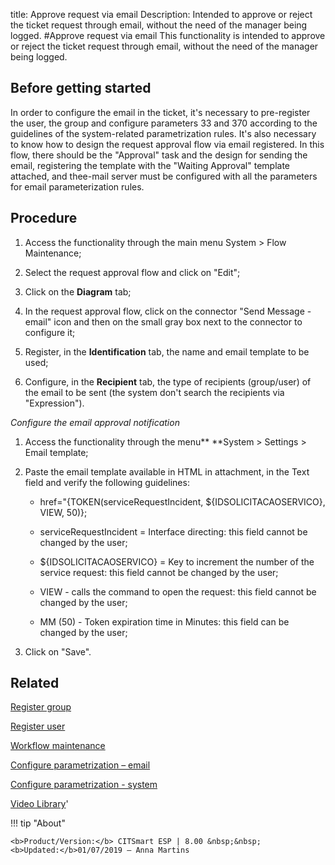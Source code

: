 title: Approve request via email
Description: Intended to approve or reject the ticket request through email, without the need of the manager being logged.
#Approve request via email
This functionality is intended to approve or reject the ticket request through email, without the need of the manager being logged.

Before getting started
--------------------------

In order to configure the email in the ticket, it's necessary to pre-register
the user, the group and configure parameters 33 and 370 according to the
guidelines of the system-related parametrization rules. It's also necessary to
know how to design the request approval flow via email registered. In this flow,
there should be the "Approval" task and the design for sending the email,
registering the template with the "Waiting Approval" template attached, and
thee-mail server must be configured with all the parameters for email
parameterization rules.

Procedure
-------------

1.  Access the functionality through the main menu System \> Flow Maintenance;

2.  Select the request approval flow and click on "Edit";

3.  Click on the **Diagram** tab;

4.  In the request approval flow, click on the connector "Send Message - email" icon and then on the small gray box next to the connector to configure it;

5.  Register, in the **Identification** tab, the name and email template to be
    used;

6.  Configure, in the **Recipient** tab, the type of recipients (group/user) of
    the email to be sent (the system don't search the recipients via
    "Expression").

*Configure the email approval notification*

1.  Access the functionality through the menu** **System \> Settings \> Email
    template;

2.  Paste the email template available in HTML in attachment, in the Text field
    and verify the following guidelines:

    - href="{TOKEN(serviceRequestIncident, \${IDSOLICITACAOSERVICO}, VIEW, 50)};

    - serviceRequestIncident = Interface directing: this field cannot be changed
    by the user;

    - \${IDSOLICITACAOSERVICO} = Key to increment the number of the service
    request: this field cannot be changed by the user;

    - VIEW - calls the command to open the request: this field cannot be changed
    by the user;

    - MM (50) - Token expiration time in Minutes: this field can be changed by the
    user;

1.  Click on "Save".

Related
-------

[Register group](/en-us/citsmart-esp-8/initial-settings/access-settings/user/register-groups.html)

[Register user](/en-us/citsmart-esp-8/initial-settings/access-settings/user/users.html)

[Workflow maintenance](/en-us/citsmart-esp-8/platform-administration/flow-maintenance/workflow.maintenance.html)

[Configure parametrization – email](/en-us/citsmart-esp-8/platform-administration/parameters-list/configure-parametrization-email.html)

[Configure parametrization - system](/en-us/citsmart-esp-8/platform-administration/parameters-list/configure-parametrization-system.html)


<i class='fa fa-youtube-play  fa-2x' style='color:#97ce17;vertical-align: middle;'> </i> [Video Library](https://www.youtube.com/playlist?list=PLB5qK2uzf2RNemh0QXhtOXntvZ6G6o2B_)'

!!! tip "About"

    <b>Product/Version:</b> CITSmart ESP | 8.00 &nbsp;&nbsp;
    <b>Updated:</b>01/07/2019 – Anna Martins
